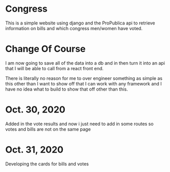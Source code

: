 # Congress
This is a simple website using django and the ProPublica api to retrieve information on bills and which congress men/women have voted.


# Change Of Course
I am now going to save all of the data into a db and in then turn it into an api that I will be able to call from a react front end.

There is literally no reason for me to over engineer something as simple as this other than I want to show off that I can work with any framework and I have no idea what to build to show that off other than this.

# Oct. 30, 2020
Added in the vote results and now i just need to add in some routes so votes and bills are not on the same page

# Oct. 31, 2020
Developing the cards for bills and votes
